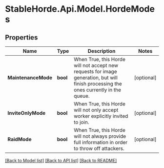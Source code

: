 # StableHorde.Api.Model.HordeModes

## Properties

Name | Type | Description | Notes
------------ | ------------- | ------------- | -------------
**MaintenanceMode** | **bool** | When True, this Horde will not accept new requests for image generation, but will finish processing the ones currently in the queue. | [optional] 
**InviteOnlyMode** | **bool** | When True, this Horde will not only accept worker explicitly invited to join. | [optional] 
**RaidMode** | **bool** | When True, this Horde will not always provide full information in order to throw off attackers. | [optional] 

[[Back to Model list]](../README.md#documentation-for-models) [[Back to API list]](../README.md#documentation-for-api-endpoints) [[Back to README]](../README.md)

